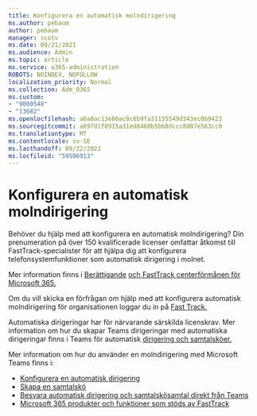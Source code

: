 ```yaml
---
title: Konfigurera en automatisk molndirigering
ms.author: pebaum
author: pebaum
manager: scotv
ms.date: 09/21/2021
ms.audience: Admin
ms.topic: article
ms.service: o365-administration
ROBOTS: NOINDEX, NOFOLLOW
localization_priority: Normal
ms.collection: Adm_O365
ms.custom:
- "9000548"
- "13682"
ms.openlocfilehash: a6a8ac13e86ac0c6b9fa31135549d343ec0b9423
ms.sourcegitcommit: a097d1f8915a31ed8460b5b68dccc8d87e563cc0
ms.translationtype: MT
ms.contentlocale: sv-SE
ms.lasthandoff: 09/22/2021
ms.locfileid: "59506913"
---
```

# <a name="set-up-a-cloud-auto-attendant"></a>Konfigurera en automatisk molndirigering

Behöver du hjälp med att konfigurera en automatisk molndirigering? Din prenumeration på över 150 kvalificerade licenser omfattar åtkomst till FastTrack-specialister för att hjälpa dig att konfigurera telefonsystemfunktioner som automatisk dirigering i molnet.

Mer information finns i [Berättigande](https://docs.microsoft.com/fasttrack/eligibility) [och FastTrack centerförmånen för Microsoft 365.](https://docs.microsoft.com/fasttrack/introduction#what-is-fasttrack-for-microsoft-365)

Om du vill skicka en förfrågan om hjälp med att konfigurera automatisk molndirigering för organisationen loggar du in på [Fast Track.](https://www.microsoft.com/fasttrack?rtc=1)

Automatiska dirigeringar har för närvarande särskilda licenskrav. Mer information om hur du skapar Teams dirigeringar med automatiska dirigeringar finns i Teams för automatisk [dirigering och samtalsköer.](https://docs.microsoft.com/microsoftteams/what-are-phone-system-auto-attendants)

Mer information om hur du använder en molndirigering med Microsoft Teams finns i:

- [Konfigurera en automatisk dirigering](https://docs.microsoft.com/microsoftteams/create-a-phone-system-auto-attendant)
- [Skapa en samtalskö](https://docs.microsoft.com/microsoftteams/create-a-phone-system-call-queue)
- [Besvara automatisk dirigering och samtalskösamtal direkt från Teams](https://docs.microsoft.com/microsoftteams/answer-auto-attendant-and-call-queue-calls)
- [Microsoft 365 produkter och funktioner som stöds av FastTrack](https://docs.microsoft.com/fasttrack/products-and-capabilities#office-365)
